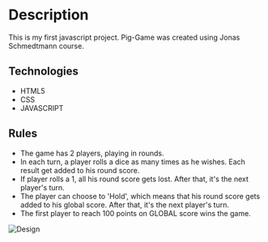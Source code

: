 # Description 
This is my first javascript project. Pig-Game was created using Jonas Schmedtmann course. 

## Technologies
* HTML5
* CSS
* JAVASCRIPT 

## Rules
* The game has 2 players, playing in rounds.
* In each turn, a player rolls a dice as many times as he wishes. Each result get added to his round score.
* If player rolls a 1, all his round score gets lost. After that, it's the next player's turn.
* The player can choose to 'Hold', which means that his round score gets added to his global score. After that, it's the next player's turn.
* The first player to reach 100 points on GLOBAL score wins the game.

![Design](https://ibb.co/TwfXwm6)







